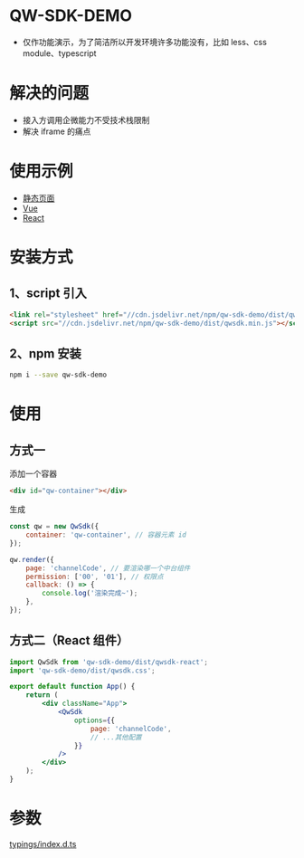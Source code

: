 # QW-SDK-DEMO

-   仅作功能演示，为了简洁所以开发环境许多功能没有，比如 less、css module、typescript

# 解决的问题

-   接入方调用企微能力不受技术栈限制
-   解决 iframe 的痛点

# 使用示例

-   [静态页面](https://codesandbox.io/s/qw-sdk-demo-static-shc61?file=/index.html)
-   [Vue](https://codesandbox.io/s/qw-sdk-demo-vue-hxqhe?file=/src/App.vue)
-   [React](https://codesandbox.io/s/qw-sdk-demo-react-fk63m?file=/src/App.js)

# 安装方式

## 1、script 引入

```html
<link rel="stylesheet" href="//cdn.jsdelivr.net/npm/qw-sdk-demo/dist/qwsdk.css" />
<script src="//cdn.jsdelivr.net/npm/qw-sdk-demo/dist/qwsdk.min.js"></script>
```

## 2、npm 安装

```sh
npm i --save qw-sdk-demo
```

# 使用

## 方式一

添加一个容器

```html
<div id="qw-container"></div>
```

生成

```javascript
const qw = new QwSdk({
    container: 'qw-container', // 容器元素 id
});

qw.render({
    page: 'channelCode', // 要渲染哪一个中台组件
    permission: ['00', '01'], // 权限点
    callback: () => {
        console.log('渲染完成~');
    },
});
```

## 方式二（React 组件）

```jsx
import QwSdk from 'qw-sdk-demo/dist/qwsdk-react';
import 'qw-sdk-demo/dist/qwsdk.css';

export default function App() {
    return (
        <div className="App">
            <QwSdk
                options={{
                    page: 'channelCode',
                    // ...其他配置
                }}
            />
        </div>
    );
}
```

# 参数

[typings/index.d.ts](https://gitee.com/qx9/qw-sdk-demo/blob/master/typings/index.d.ts)

